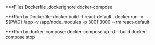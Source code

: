 \*\*\*Files
Dockerfile
.dockerignore
docker-compose

\*\*\*Run by Dockerfile:
docker build -t react-default .
docker run -v ${PWD}:/app -v /app/node_modules -p 3001:3000 --rm react-default

\*\*\*Run by docker-compose:
docker-compose up -d --build
docker-compose stop
